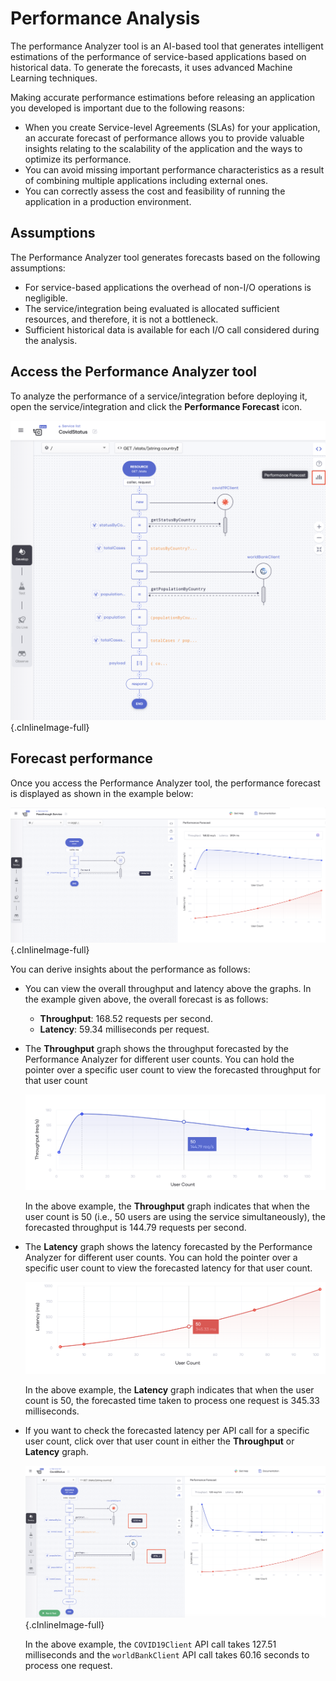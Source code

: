# Performance Analysis

The performance Analyzer tool is an AI-based tool that generates intelligent estimations of the performance of service-based applications based on historical data. To generate the forecasts, it uses advanced Machine Learning techniques.

Making accurate performance estimations before releasing an application you developed is important due to the following reasons:

- When you create Service-level Agreements (SLAs) for your application, an accurate forecast of performance allows you to provide valuable insights relating to the scalability of the application and the ways to optimize its performance.
- You can avoid missing important performance characteristics as a result of combining multiple applications including external ones.
- You can correctly assess the cost and feasibility of running the application in a production environment.

## Assumptions

The Performance Analyzer tool generates forecasts based on the following assumptions:

- For service-based applications the overhead of non-I/O operations is negligible.
- The service/integration being evaluated is allocated sufficient resources, and therefore, it is not a bottleneck.
- Sufficient historical data is available for each I/O call considered during the analysis.

## Access the Performance Analyzer tool

To analyze the performance of a service/integration before deploying it, open the service/integration and click the **Performance Forecast** icon. 

![Access tool](../assets/img/perf-analyzer/access-perf-analyzer-tool.png){.cInlineImage-full}

## Forecast performance

Once you access the Performance Analyzer tool, the performance forecast is displayed as shown in the example below:

![Performance forecast](../assets/img/perf-analyzer/performance-forecast.png){.cInlineImage-full}

You can derive insights about the performance as follows:

- You can view the overall throughput and latency above the graphs. In the example given above, the overall forecast is as follows:

    - **Throughput**: 168.52 requests per second.
    - **Latency**: 59.34 milliseconds per request.

- The **Throughput** graph shows the throughput forecasted by the Performance Analyzer for different user counts. You can hold the pointer over a specific user count to view the forecasted throughput for that user count

    ![Throughput forecast](../assets/img/perf-analyzer/throughput-forecast.png)
    
    In the above example, the **Throughput** graph indicates that when the user count is 50 (i.e., 50 users are using the service simultaneously), the forecasted throughput is 144.79 requests per second.
    
- The **Latency** graph shows the latency forecasted by the Performance Analyzer for different user counts. You can hold the pointer over a specific user count to view the forecasted latency for that user count.

    ![Latency forecast](../assets/img/perf-analyzer/latency-forecast.png)
    
    In the above example, the **Latency** graph indicates that when the user count is 50, the forecasted time taken to process one request is 345.33 milliseconds.
    
- If you want to check the forecasted latency per API call for a specific user count, click over that user count in either the **Throughput** or **Latency** graph.

    ![Latency per connector forecast](../assets/img/perf-analyzer/latency-per-connector-forecast.png){.cInlineImage-full}
    
    In the above example, the `COVID19Client` API call takes 127.51 milliseconds and the `worldBankClient` API call takes 60.16 seconds to process one request. 




